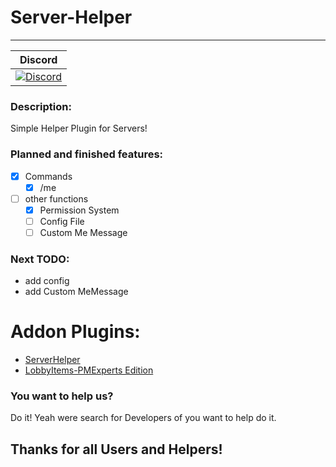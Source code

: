 # Server-Helper
---
| Discord |
| :-----: |
[![Discord](https://img.shields.io/badge/chat-on%20discord-7289da.svg)](https://discord.gg/M7aQfm) |

### Description:
Simple Helper Plugin for Servers!

### Planned and finished features:
- [x] Commands
    - [x] /me
- [ ] other functions
    - [x] Permission System
    - [ ] Config File
    - [ ] Custom Me Message

### Next TODO:
- add config
- add Custom MeMessage

# Addon Plugins:
- [ServerHelper](https://github.com/PMExpertsDE/Server-Helper)
- [LobbyItems-PMExperts Edition](https://github.com/PMExpertsDE/LobbyItems-PMExperts)

### You want to help us?
Do it! Yeah were search for Developers of you want to help do it.

## Thanks for all Users and Helpers!
